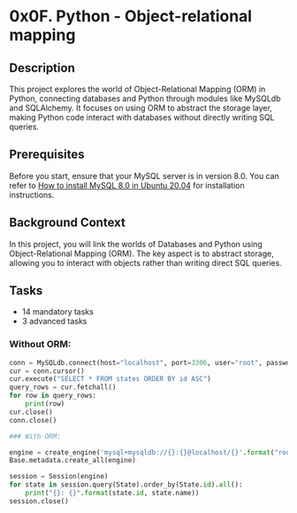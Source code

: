 # 0x0F. Python - Object-relational mapping

## Description
This project explores the world of Object-Relational Mapping (ORM) in Python, connecting databases and Python through modules like MySQLdb and SQLAlchemy. It focuses on using ORM to abstract the storage layer, making Python code interact with databases without directly writing SQL queries.

## Prerequisites
Before you start, ensure that your MySQL server is in version 8.0. You can refer to [How to install MySQL 8.0 in Ubuntu 20.04](https://example.com) for installation instructions.

## Background Context
In this project, you will link the worlds of Databases and Python using Object-Relational Mapping (ORM). The key aspect is to abstract storage, allowing you to interact with objects rather than writing direct SQL queries.

## Tasks
- 14 mandatory tasks
- 3 advanced tasks

### Without ORM:
```python
conn = MySQLdb.connect(host="localhost", port=3306, user="root", passwd="root", db="my_db", charset="utf8")
cur = conn.cursor()
cur.execute("SELECT * FROM states ORDER BY id ASC")
query_rows = cur.fetchall()
for row in query_rows:
    print(row)
cur.close()
conn.close()

### With ORM:

engine = create_engine('mysql+mysqldb://{}:{}@localhost/{}'.format("root", "root", "my_db"), pool_pre_ping=True)
Base.metadata.create_all(engine)

session = Session(engine)
for state in session.query(State).order_by(State.id).all():
    print("{}: {}".format(state.id, state.name))
session.close()
